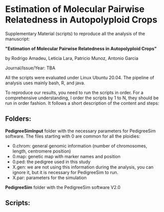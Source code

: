 # Estimation of Molecular Pairwise Relatedness in Autopolyploid Crops

Supplementary Material (scripts) to reproduce all the analysis of the manuscript:

**"Estimation of Molecular Pairwise Relatedness in Autopolyploid Crops"**

by Rodrigo Amadeu, Leticia Lara, Patricio Munoz, Antonio Garcia

Journal/Issue/Year: TBA

All the scripts were evaluated under Linux Ubuntu 20.04. The pipeline of analysis uses mainly bash, R, and java.

To reproduce our results, you need to run the scripts in order. For a comprehensive understanding, I order the scripts by 1 to N, they should be run in order fashion. It follows a short description of the content and steps:

## Folders:
**PedigreeSimInput** folder with the necessary parameters for PedigreeSim software. The files starting with 0 are common for all the ploidies:
- 0.chrom: general genomic information (number of chromosomes, length, centromere position)
- 0.map: genetic map with marker names and position
- 0.ped: the pedigree used in this study
- X.gen: we are not using this information during the analysis, you can ignore it, but it is necessary for PedigreeSim to run.
- X.par: parameters for the simulation

**PedigreeSim** folder with the PedigreeSim software V2.0

## Scripts:
